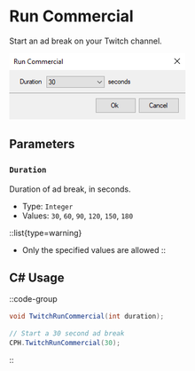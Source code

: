 # Run Commercial
Start an ad break on your Twitch channel.

![Preview](assets/run-commercial.png)

## Parameters

### `Duration`
Duration of ad break, in seconds.

- Type: `Integer`
- Values: `30`, `60`, `90`, `120`, `150`, `180`

::list{type=warning}
- Only the specified values are allowed
::

## C# Usage

::code-group
  ```csharp [Method]
  void TwitchRunCommercial(int duration);
  ```
  ```csharp [Example]
  // Start a 30 second ad break
  CPH.TwitchRunCommercial(30);
  ```
::